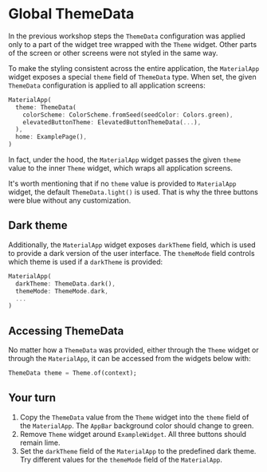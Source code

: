 # Global ThemeData

In the previous workshop steps the `ThemeData` configuration was applied only to a part of the widget tree wrapped with the `Theme` widget. Other parts of the screen or other screens were not styled in the same way. 

To make the styling consistent across the entire application, the  `MaterialApp` widget exposes a special `theme` field of `ThemeData` type. When set, the given `ThemeData` configuration is applied to all application screens:

```dart
MaterialApp(
  theme: ThemeData(
    colorScheme: ColorScheme.fromSeed(seedColor: Colors.green),
    elevatedButtonTheme: ElevatedButtonThemeData(...),
  ),
  home: ExamplePage(),
)
```

In fact, under the hood, the `MaterialApp` widget passes the given `theme` value to the inner `Theme` widget, which wraps all application screens.

It's worth mentioning that if no `theme` value is provided to `MaterialApp` widget, the default `ThemeData.light()` is used. That is why the three buttons were blue without any customization.

## Dark theme

Additionally, the `MaterialApp` widget exposes `darkTheme` field, which is used to provide a dark version of the user interface. The `themeMode` field controls which theme is used if a `darkTheme` is provided:

```dart
MaterialApp(
  darkTheme: ThemeData.dark(),
  themeMode: ThemeMode.dark,
  ...
)
```

## Accessing ThemeData

No matter how a `ThemeData` was provided, either through the `Theme` widget or through the `MaterialApp`, it can be accessed from the widgets below with:

```dart
ThemeData theme = Theme.of(context);
```

## Your turn

1. Copy the `ThemeData` value from the `Theme` widget into the `theme` field of the `MaterialApp`. The `AppBar` background color should change to green.
2. Remove `Theme` widget around `ExampleWidget`. All three buttons should remain lime.
3. Set the `darkTheme` field of the `MaterialApp` to the predefined dark theme. Try different values for the `themeMode` field of the `MaterialApp`.

